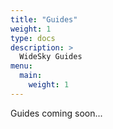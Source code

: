 ```yaml
---
title: "Guides"
weight: 1
type: docs
description: >
  WideSky Guides
menu:
  main:
    weight: 1
---
```


Guides coming soon...
